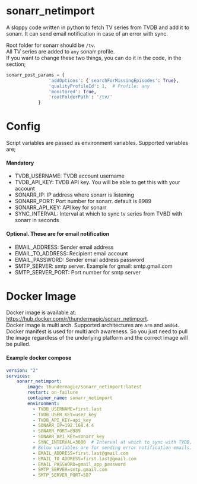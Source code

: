# sonarr_netimport
A sloppy code written in python to fetch TV series from TVDB and add it to sonarr.
It can send email notification in case of an error with sync.

Root folder for sonarr should be `/tv`.  
All TV series are added to `any` sonarr profile.  
If you want to change these two things, you can do it in the code, in the section;
```python
sonarr_post_params = {
                'addOptions': {'searchForMissingEpisodes': True},
                'qualityProfileId': 1,  # Profile: any
                'monitored': True,
                'rootFolderPath': '/tv/'
            }
```

# Config
Script variables are passed as environment variables. Supported variables are;

#### Mandatory
* TVDB_USERNAME: TVDB account username
* TVDB_API_KEY: TVDB API key. You will be able to get this with your account
* SONARR_IP: IP address where sonarr is listening
* SONARR_PORT: Port number for sonarr. default is 8989
* SONARR_API_KEY: API key for sonarr
* SYNC_INTERVAL: Interval at which to sync tv series from TVBD with sonarr in seconds

#### Optional. These are for email notification
* EMAIL_ADDRESS: Sender email address
* EMAIL_TO_ADDRESS: Recipient email account 
* EMAIL_PASSWORD: Sender email address password
* SMTP_SERVER: smtp server. Example for gmail: smtp.gmail.com
* SMTP_SERVER_PORT: Port number for smtp server

# Docker Image
Docker image is available at: https://hub.docker.com/r/thundermagic/sonarr_netimport.  
Docker image is multi arch. Supported architectures are `arm` and `amd64`.  
Docker manifest is used for multi arch awareness. So you just need to pull the image regardless of the underlying platform and the correct image will be pulled.  

#### Example docker compose
```yaml
version: "2"
services:
    sonarr_netimport:
        image: thundermagic/sonarr_netimport:latest
        restart: on-failure
        container_name: sonarr_netimport
        environment:
          - TVDB_USERNAME=first.last
          - TVDB_USER_KEY=user_key
          - TVDB_API_KEY=api_key
          - SONARR_IP=192.168.4.4
          - SONARR_PORT=8989
          - SONARR_API_KEY=sonarr_key
          - SYNC_INTERVAL=3600  # Interval at which to sync with TVDB, in seconds
          # Below variables are for sending error notification emails. If not needed, delete these
          - EMAIL_ADDRESS=first.last@gmail.com
          - EMAIL_TO_ADDRESS=first.last@gmail.com
          - EMAIL_PASSWORD=gmail_app_password
          - SMTP_SERVER=smtp.gmail.com
          - SMTP_SERVER_PORT=587
```
